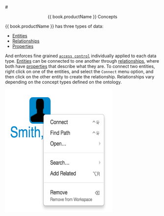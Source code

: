 #<center> {{ book.productName }} Concepts </center>

{{ book.productName }} has three types of data:

- [Entities](vertices.md)
- [Relationships](edges.md)
- [Properties](properties.md)

And enforces fine grained [`access control`](data-access-control.md) individually applied to each data type. [Entities](vertices.md) can be
connected to one another through [relationships](edges.md), where both have [properties](properties.md) that describe what
they are. To connect two entities, right click on one of the entities, and select the `Connect` menu option, and then
click on the other entity to create the relationship. Relationships vary depending on the concept types defined on
the ontology.


<img src = images/entity-right-click.png width="350" height="400">
